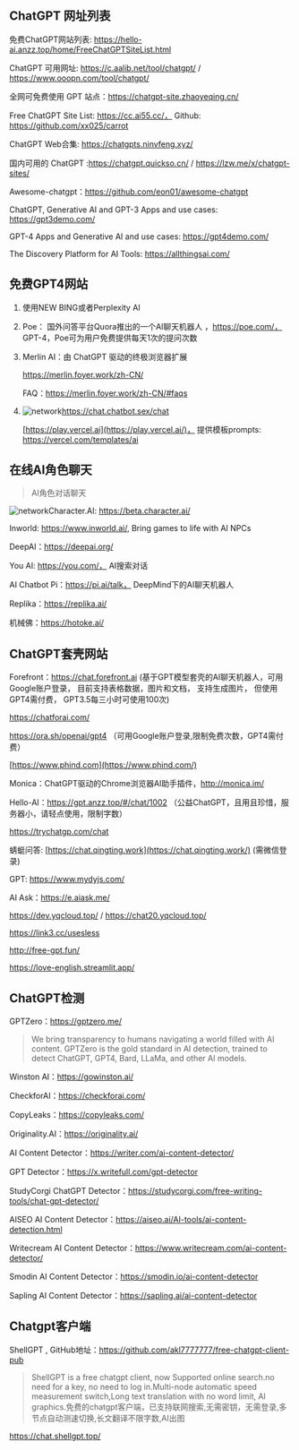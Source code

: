 ## ChatGPT 网址列表

免费ChatGPT网站列表: https://hello-ai.anzz.top/home/FreeChatGPTSiteList.html

ChatGPT 可用网址:  https://c.aalib.net/tool/chatgpt/ / https://www.ooopn.com/tool/chatgpt/

全网可免费使用 GPT 站点：https://chatgpt-site.zhaoyeqing.cn/

Free ChatGPT Site List:  https://cc.ai55.cc/， Github: https://github.com/xx025/carrot

ChatGPT Web合集:  https://chatgpts.ninvfeng.xyz/

国内可用的 ChatGPT :https://chatgpt.quickso.cn/  / https://lzw.me/x/chatgpt-sites/

Awesome-chatgpt：https://github.com/eon01/awesome-chatgpt

ChatGPT, Generative AI and GPT-3 Apps and use cases: https://gpt3demo.com/

GPT-4 Apps and Generative AI and use cases: https://gpt4demo.com/

The Discovery Platform for AI Tools: https://allthingsai.com/

## 免费GPT4网站

1. 使用NEW BING或者Perplexity AI

2. Poe： 国外问答平台Quora推出的一个AI聊天机器人 ，https://poe.com/， GPT-4，Poe可为用户免费提供每天1次的提问次数

3. Merlin AI：由 ChatGPT 驱动的终极浏览器扩展

   https://merlin.foyer.work/zh-CN/

   FAQ：https://merlin.foyer.work/zh-CN/#faqs

4. ![network](https://gitbook07.oss-cn-hangzhou.aliyuncs.com/network.svg)https://chat.chatbot.sex/chat

   [https://play.vercel.ai](https://play.vercel.ai/)， 提供模板prompts: https://vercel.com/templates/ai

## 在线AI角色聊天

> AI角色对话聊天

![network](https://gitbook07.oss-cn-hangzhou.aliyuncs.com/network.svg)Character.AI: https://beta.character.ai/

Inworld:  https://www.inworld.ai/, Bring games to life with AI NPCs

DeepAI：https://deepai.org/

You AI: https://you.com/， AI搜索对话

AI Chatbot Pi：https://pi.ai/talk， DeepMind下的AI聊天机器人

Replika：https://replika.ai/

机械佛：https://hotoke.ai/

## ChatGPT套壳网站

Forefront：https://chat.forefront.ai (基于GPT模型套壳的AI聊天机器人，可用Google账户登录， 目前支持表格数据，图片和文档， 支持生成图片， 但使用GPT4需付费， GPT3.5每三小时可使用100次)

https://chatforai.com/

https://ora.sh/openai/gpt4 （可用Google账户登录,限制免费次数，GPT4需付费）

[https://www.phind.com](https://www.phind.com/)

Monica：ChatGPT驱动的Chrome浏览器AI助手插件，http://monica.im/

Hello-AI：https://gpt.anzz.top/#/chat/1002 （公益ChatGPT，且用且珍惜，服务器小，请轻点使用，限制字数）

https://trychatgp.com/chat

蜻蜓问答: [https://chat.qingting.work](https://chat.qingting.work/) (需微信登录)

GPT: https://www.mydyjs.com/

AI Ask：https://e.aiask.me/

https://dev.yqcloud.top/ / https://chat20.yqcloud.top/

https://link3.cc/usesless

http://free-gpt.fun/

https://love-english.streamlit.app/

## ChatGPT检测

GPTZero：https://gptzero.me/

> We bring transparency to humans navigating a world filled with AI content. GPTZero is the gold standard in AI detection, trained to detect ChatGPT, GPT4, Bard, LLaMa, and other AI models.

Winston AI：https://gowinston.ai/

CheckforAI：https://checkforai.com/

CopyLeaks：https://copyleaks.com/

Originality.AI：https://originality.ai/

AI Content Detector：https://writer.com/ai-content-detector/

GPT Detector：https://x.writefull.com/gpt-detector

StudyCorgi ChatGPT Detector：https://studycorgi.com/free-writing-tools/chat-gpt-detector/

AISEO AI Content Detector：https://aiseo.ai/AI-tools/ai-content-detection.html

Writecream AI Content Detector：https://www.writecream.com/ai-content-detector/

Smodin AI Content Detector：https://smodin.io/ai-content-detector

Sapling AI Content Detector：https://sapling.ai/ai-content-detector

## Chatgpt客户端

ShellGPT , GitHub地址：https://github.com/akl7777777/free-chatgpt-client-pub

> ShellGPT is a free chatgpt client, now Supported online search.no need for a key, no need to log in.Multi-node automatic speed measurement switch,Long text translation with no word limit, AI graphics.免费的chatgpt客户端，已支持联网搜索,无需密钥，无需登录,多节点自动测速切换,长文翻译不限字数,AI出图

https://chat.shellgpt.top/